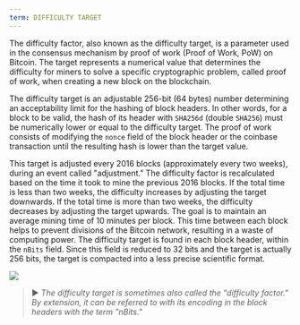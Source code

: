 ```yaml
---
term: DIFFICULTY TARGET
---
```


The difficulty factor, also known as the difficulty target, is a parameter used in the consensus mechanism by proof of work (Proof of Work, PoW) on Bitcoin. The target represents a numerical value that determines the difficulty for miners to solve a specific cryptographic problem, called proof of work, when creating a new block on the blockchain.

The difficulty target is an adjustable 256-bit (64 bytes) number determining an acceptability limit for the hashing of block headers. In other words, for a block to be valid, the hash of its header with `SHA256d` (double `SHA256`) must be numerically lower or equal to the difficulty target. The proof of work consists of modifying the `nonce` field of the block header or the coinbase transaction until the resulting hash is lower than the target value.

This target is adjusted every 2016 blocks (approximately every two weeks), during an event called "adjustment." The difficulty factor is recalculated based on the time it took to mine the previous 2016 blocks. If the total time is less than two weeks, the difficulty increases by adjusting the target downwards. If the total time is more than two weeks, the difficulty decreases by adjusting the target upwards. The goal is to maintain an average mining time of 10 minutes per block. This time between each block helps to prevent divisions of the Bitcoin network, resulting in a waste of computing power. The difficulty target is found in each block header, within the `nBits` field. Since this field is reduced to 32 bits and the target is actually 256 bits, the target is compacted into a less precise scientific format.

![](../../dictionnaire/assets/34.webp)

> ► *The difficulty target is sometimes also called the "difficulty factor." By extension, it can be referred to with its encoding in the block headers with the term "nBits."*